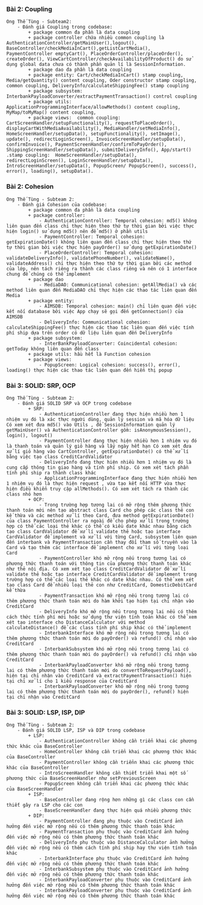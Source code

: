 ### Bài 2: Coupling
    Ong Thế Tùng - Subteam2:
        - Đánh giá Coupling trong codebase: 
            + package common đa phần là data coupling
            + package controller chứa nhiều common coupling là AuthenticationController/getMainUser(),logout(), BaseController/checkMediaInCart(),getListCartMedia(), PaymentController emptyCart(), PlaceOrderController/placeOrder(), createOrder(), ViewCartController/checkAvailabilityOfProduct() do sử dụng global data chưa có thành phần quản lí là SessionInformation.
            + package dao đa phần là data coupling
            + package entity: Cart/checkMediaInCart() stamp coupling, Media/getQuantity() content coupling, Oder constructor stamp coupling, common coupling, DeliveryInfo/calculateShippingFee() stamp coupling
            + package subsystem: InterbankPayloadConverter/extractPaymentTransaction() control coupling
            + package utils: ApplicationProgrammingInterface/allowMethods() content coupling, MyMap/toMyMap() content coupling, 
            + package views:  common coupling: CartScreenHandler/setupFunctionality(), requestToPlaceOrder(), displayCartWithMediaAvailability(), MediaHandler/setMediaInfo(), HomeScreenHandler/setupData(), setupFunctionality(), setImage(), update(), redirectLoginScreen(), InvoiceScreenHandler/setupData(), confirmInvoice(), PaymentScreenHandler/confirmToPayOrder(), ShippingScreenHandler/setupData(), submitDeliveryInfo(), App/start() .stamp coupling:  HomeScreenHandler/setupData(), redirectLoginScreen(), LoginScreenHandler/setupData(), IntroScreenHandler/setupData(), PopupScreen/ PopupScreen(), success(), error(), loading(), setupData().


### Bài 2: Cohesion
    Ong Thế Tùng - Subteam 2:
        - Đánh giá Cohesion của codebase:
            + package common đa phần là data coupling
            + package controller: 
                - AuthenticationController: Temporal cohesion: md5() không liên quan đến class chỉ thực hiện theo thứ tự thời gian bởi việc thực hiện login() sử dụng md5() nên để md5() ở phần utils
                - PaymentController: Temporal cohesion: getExpirationDate() không liên quan đến class chỉ thực hiện theo thứ tự thời gian bởi việc thực hiện payOrder() sử dụng getExpirationDate() 
                - PlaceOrderController: Temporal cohesion: validateDeliveryInfo(), validatePhoneNumber(), validateName(), validateAddress() chỉ thực hiện theo thứ tự thời gian bởi các method của lớp, nên tách riêng ra thành các class riêng và nên có 1 interface chung để chúng có thể implement
            + package dao 
                - MediaDAO: Communicational cohesion: getAllMedia() và các method liên quan đến MediaDAO chỉ thực hiện các thao tác liên quan đến Media
            + package entity: 
                - AIMSDB: Temporal cohesion: main() chỉ liên quan đến việc kết nối database bởi việc App chạy sẽ gọi đến getConnection() của AIMSDB
                - DeliveryInfo: Communicational cohesion: calculateShippingFee() thực hiện các thao tác liên quan đến việc tính phí ship dựa trên order có dữ liệu liên quan đến DeliveryInfo 
            + package subsystem: 
                - InterBankPayloadConverter: Coincidental cohesion: getToday không liên quan đến class
            + package utils: hầu hết là Function cohesion
            + package views:  
                - PopupScreen: Logical cohesion: success(), error(), loading() thực hiện các thao tác liên quan đến hiển thị popup

### Bài 3: SOLID: SRP, OCP
    Ong Thế Tùng - Subteam 2:
        - Đánh giá SOLID SRP và OCP trong codebase
            + SRP:
                - AuthenticationController đang thực hiện nhiều hơn 1 nhiệm vụ đó là xác thực người dùng, quản lý session và mã hóa dữ liệu Có xem xét đưa md5() vào Utils , để SessionInformation quản lý getMainUser() và AuthenticationController gồm: isAnonymousSession(), login(), logout()
                - PaymentController đang thực hiện nhiều hơn 1 nhiệm vụ đó là thanh toán và quản lý giỏ hàng và lấy ngày hết hạn Có xem xét đưa xử lí giỏ hàng vào CartController, getExpirationDate() có thể xử lí bằng việc tạo class CreditCardValidator
                - DeliveryInfo đang thực hiện nhiều hơn 1 nhiệm vụ đó là cung cấp thông tin giao hàng và tính phí ship. Có xem xét tách phần tính phí ship ra thành class khác
                - ApplicationProgrammingInterface đang thực hiện nhiều hơn 1 nhiệm vụ đó là thực hiện request , vừa tạo kết nối HTTP vừa thực hiện điều khiển truy cập allMethods(). Có xem xét tách ra thành các class nhỏ hơn
            + OCP:
                - Trong trường hợp tương lai có mở rộng thêm phương thức thanh toán mới nên tạo abstract class Card cho phép các class thẻ con kế thừa và các method xử lí theo Card, đưa method getExpirationDate() của class PaymentController ra ngoài để cho phép xử lí trong trường hợp có thể các loại thẻ khác có thể có kiểu date khác nhau bằng cách tạo class CardValidator để xử lí validate thẻ hoặc tạo interface CardValidator để implement và xử lí với từng Card, subsystem liên quan đến interbank và PaymentTransaction cần thay đổi tham số truyền vào là Card và tạo thêm các interface để implement cho xử lí với từng loại Card
                - PaymentController khó mở rộng nếu trong tương lai có phương thức thanh toán với thông tin của phương thức thanh toán khác như thẻ nội địa. Có xem xét tạo class CreditCardValidator để xử lí validate thẻ hoặc tạo interface CreditCardValidator để implement trong trường hợp có thể các loại thẻ khác có date khác nhau. Có thể xem xét tạo class Card để nhiều loại thẻ con như CreditCard, DomesticDebitCard kế thừa 
                - PaymentTransaction khó mở rộng nếu trong tương lai có thêm phương thức thanh toán mới do hàm khởi tạo hiện tại chỉ nhận vào CreditCard
                - DeliveryInfo khó mở rộng nếu trong tương lai nếu có thêm cách thức tính phí mới hoặc sử dụng thư viện tính toán khác có thể xem xét tạo interface cho DistanceCalculator với method calculateDistance() để các class tính phí ship khác có thể implement
                - InterbankInterface khó mở rộng nếu trong tương lai có thêm phương thức thanh toán mới do payOrder() và refund() chỉ nhận vào CreditCard
                - InterbankSubsystem khó mở rộng nếu trong tương lai có thêm phương thức thanh toán mới do payOrder() và refund() chỉ nhận vào CreditCard
                - InterbankPayloadConverter khó mở rộng nếu trong tương lai có thêm phương thức thanh toán mới do convertToRequestPayload(),  hiện tại chỉ nhận vào CreditCard và extractPaymentTransaction() hiện tại chỉ xử lí cho 1 kiểu response của CreditCard
                - InterbankPayloadConverter khó mở rộng nếu trong tương lai có thêm phương thức thanh toán mới do payOrder(), refund() hiện tại chỉ nhận vào CreditCard

### Bài 3: SOLID: LSP, ISP, DIP
    Ong Thế Tùng - Subteam 2:
        - Đánh giá SOLID LSP, ISP và DIP trong codebase
            + LSP:
                - AuthenticationController không cần triển khai các phương thức khác của BaseController
                - HomeController không cần triển khai các phương thức khác của BaseController
                - PaymentController không cần triểnn khai các phương thức khác của BaseController
                - IntroScreenHandler không cần thiết triển khai một số phương thức của BaseScreenHandler như setPreviousScreen
                - PopupScreen không cần triển khai các phương thức khác của BaseScreenHandler
            + ISP: 
                - BaseController đang rộng hơn những gì các class con cần thiết gây ra LSP cho các con
                - BaseScreenHandler đang thực hiện quá nhiều phương thức
            + DIP:
                - PaymentController đang phụ thuộc vào CreditCard ảnh hưởng đến việc mở rộng nếu có thêm phương thức thanh toán khác
                - PaymentTransaction phụ thuộc vào CreditCard ảnh hưởng đến việc mở rộng nếu có thêm phương thức thanh toán khác
                - DeliveryInfo phụ thuộc vào DistanceCalculator ảnh hưởng đến việc mở rộng nếu có thêm cách tính phí ship hay thư viện tính toán khác
                - InterbankInterface phụ thuộc vào CreditCard ảnh hưởng đến việc mở rộng nếu có thêm phương thức thanh toán khác
                - InterbankSubsystem phụ thuộc vào CreditCard ảnh hưởng đến việc mở rộng nếu có thêm phương thức thanh toán khác
                - InterbankPayloadConverter phụ thuộc vào CreditCard ảnh hưởng đến việc mở rộng nếu có thêm phương thức thanh toán khác
                - InterbankPayloadConverter phụ thuộc vào CreditCard ảnh hưởng đến việc mở rộng nếu có thêm phương thức thanh toán khác